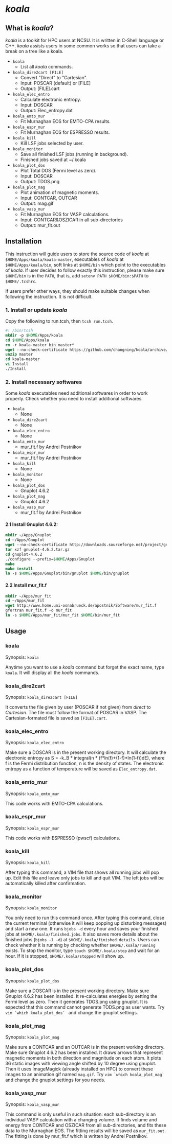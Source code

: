 # *koala*
## What is *koala*?
*koala* is a toolkit for HPC users at NCSU. It is written in C-Shell language or C++. *koala* assists users in some common works so that users can take a break on a tree like a koala.

- `koala`
    - List all *koala* commands.
- `koala_dire2cart [FILE]`
    - Convert "Direct" to "Cartesian".
    - Input: POSCAR (default) or [FILE]
    - Output: [FILE].cart
- `koala_elec_entro`
    - Calculate electronic entropy.
    - Input: DOSCAR
    - Output: Elec_entropy.dat
- `koala_emto_mur`
    - Fit Murnaghan EOS for EMTO-CPA results.
- `koala_espr_mur`
    - Fit Murnaghan EOS for ESPRESSO results.
- `koala_kill`
    - Kill LSF jobs selected by user.
- `koala_monitor`
    - Save all finished LSF jobs (running in background).
    - Finished jobs saved at ~/.koala
- `koala_plot_dos`
    - Plot Total DOS (Fermi level as zero).
    - Input: DOSCAR
    - Output: TDOS.png
- `koala_plot_mag`
    - Plot animation of magnetic moments.
    - Input: CONTCAR, OUTCAR
    - Output: mag.gif
- `koala_vasp_mur`
    - Fit Murnaghan EOS for VASP calculations.
    - Input: CONTCAR&OSZICAR in all sub-directories
    - Output: mur_fit.out

## Installation
This instruction will guide users to store the source code of *koala* at `$HOME/Apps/koala/koala-master`, executables of *koala* at `$HOME/Apps/koala/bin`, soft links at `$HOME/bin` which point to the executables of *koala*. If user decides to follow exactly this instruction, please make sure `$HOME/bin` is in the `PATH`, that is, add `setenv PATH $HOME/bin:$PATH` to `$HOME/.tcshrc`.

If users prefer other ways, they should make suitable changes when following the instruction. It is not difficult.

### 1. Install or update *koala*
Copy the following to run.tcsh, then `tcsh run.tcsh`.
```tcsh
#! /bin/tcsh
mkdir -p $HOME/Apps/koala
cd $HOME/Apps/koala
rm -r koala-master bin master*
wget --no-check-certificate https://github.com/changning/koala/archive/master.zip
unzip master
cd koala-master
vi Install
./Install
```

### 2. Install necessary softwares
Some *koala* executables need additional softwares in order to work properly. Check whether you need to install additional softwares.

- `koala`
    - None
- `koala_dire2cart`
    - None
- `koala_elec_entro`
    - None
- `koala_emto_mur`
    - mur_fit.f by Andrei Postnikov
- `koala_espr_mur`
    - mur_fit.f by Andrei Postnikov
- `koala_kill`
    - None
- `koala_monitor`
    - None
- `koala_plot_dos`
    - Gnuplot 4.6.2
- `koala_plot_mag`
    - Gnuplot 4.6.2
- `koala_vasp_mur`
    - mur_fit.f by Andrei Postnikov

#### 2.1 Install Gnuplot 4.6.2:
```tcsh
mkdir ~/Apps/Gnuplot
cd ~/Apps/Gnuplot
wget --no-check-certificate http://downloads.sourceforge.net/project/gnuplot/gnuplot/4.6.2/gnuplot-4.6.2.tar.gz
tar xzf gnuplot-4.6.2.tar.gz
cd gnuplot-4.6.2
./configure --prefix=$HOME/Apps/Gnuplot
make
make install
ln -s $HOME/Apps/Gnuplot/bin/gnuplot $HOME/bin/gnuplot
```

#### 2.2 Install mur_fit.f
```tcsh
mkdir ~/Apps/mur_fit
cd ~/Apps/mur_fit
wget http://www.home.uni-osnabrueck.de/apostnik/Software/mur_fit.f
gfortran mur_fit.f -o mur_fit
ln -s $HOME/Apps/mur_fit/mur_fit $HOME/bin/mur_fit
```

## Usage
### koala
Synopsis: `koala`

Anytime you want to use a *koala* command but forget the exact name, type `koala`. It will display all the *koala* commands.

### koala_dire2cart
Synopsis: `koala_dire2cart [FILE]`

It converts the file given by user (POSCAR if not given) from *direct* to *Cartesian*. The file must follow the format of POSCAR in VASP. The Cartesian-formated file is saved as `[FILE].cart`.

### koala_elec_entro
Synopsis: `koala_elec_entro`

Make sure a DOSCAR is in the present working directory. It will calculate the electronic entropy as S = -k_B * integral(n * (f*ln(f)+(1-f)*ln(1-f))dE), where f is the Fermi distribution function, n is the density of states. The electronic entropy as a function of temperature will be saved as `Elec_entropy.dat`.

### koala_emto_mur
Synopsis: `koala_emto_mur`

This code works with EMTO-CPA calculations.

### koala_espr_mur
Synopsis: `koala_espr_mur`

This code works with ESPRESSO (pwscf) calculations.

### koala_kill
Synopsis: `koala_kill`

After typing this command, a VIM file that shows all running jobs will pop up. Edit this file and leave only jobs to kill and quit VIM. The left jobs will be automatically killed after confirmation.

### koala_monitor
Synopsis: `koala_monitor`

You only need to run this command once. After typing this command, close the current terminal (otherwise it will keep popping up disturbing messages) and start a new one. It runs `bjobs -d` every hour and saves your finished jobs at `$HOME/.koala/finished.jobs`. It also saves more details about the finished jobs (`bjobs -l -d`) at `$HOME/.koala/finished.details`. Users can check whether it is running by checking whether `$HOME/.koala/running` exists. To stop the monitor, type `touch $HOME/.koala/stop` and wait for an hour. If it is stopped, `$HOME/.koala/stopped` will show up.

### koala_plot_dos
Synopsis: `koala_plot_dos`

Make sure a DOSCAR is in the present working directory. Make sure Gnuplot 4.6.2 has been installed. It re-calculates energies by setting the Fermi level as zero. Then it generates TDOS.png using gnuplot. It is expected that this command cannot generate TODS.png as user wants. Try ``vim `which koala_plot_dos` `` and change the gnuplot settings.

### koala_plot_mag
Synopsis: `koala_plot_mag`

Make sure a CONTCAR and an OUTCAR is in the present working directory. Make sure Gnuplot 4.6.2 has been installed. It draws arrows that represent magnetic moments in both direction and magnitude on each atom. It plots 36 static images with viewing angle shifted by 10 degree using gnuplot. Then it uses ImageMagick (already installed on HPC) to convert these images to an animation gif named `mag.gif`. Try ``vim `which koala_plot_mag` `` and change the gnuplot settings for you needs.

### koala_vasp_mur
Synopsis: `koala_vasp_mur`

This command is only useful in such situation: each sub-directory is an individual VASP calculation with a changing volume. It finds volume and energy from CONTCAR and OSZICAR from all sub-directories, and fits these data to the Murnaghan EOS. The fitting results will be saved as `mur_fit.out`. The fitting is done by mur_fit.f which is written by Andrei Postnikov.
